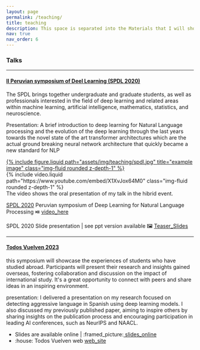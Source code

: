 ```yaml
---
layout: page
permalink: /teaching/
title: teaching
description: This space is separated into the Materials that I will show in my future, presentations and courses.
nav: true
nav_order: 6
---
```

### Talks 
---


#### [II Peruvian symposium of Deel Learning (SPDL 2020)](https://sites.google.com/view/spdl-2020)

The SPDL brings together undergraduate and graduate students, as well as professionals interested in the field of deep learning and related areas within machine learning, artificial intelligence, mathematics, statistics, and neuroscience.

Presentation: A brief introduction to deep learning for Natural Language processing and the evolution of the deep learning through the last years towards the novel state of the art transformer architectures which are the actual ground breaking neural network architecture that quickly became a new standard for NLP

<div class="row justify-content-sm-center">
    <div class="col-sm mt-3 mt-md-0">
            <a href="{{ site.baseurl }}/assets/img/teaching/spdl.jpg" data-fancybox="project" title="Example Image" class="zoom" >
                {% include figure.liquid path="assets/img/teaching/spdl.jpg" title="example image" class="img-fluid rounded z-depth-1" %}
            </a>
        </div>
    <div class="col-sm mt-3 mt-md-0">
        {% include video.liquid path="https://www.youtube.com/embed/X1XvJox64M0" class="img-fluid rounded z-depth-1" %}
    </div>
</div>
<div class="caption">
The video shows the oral presentation of my talk in the hibrid event.
</div>

[SPDL 2020](https://sites.google.com/view/spdl-2020) Peruvian symposium of Deep Learning for Natural Language Processing :play_or_pause_button:  <a href="https://www.youtube.com/watch?v=X1XvJox64M0"> video_here </a> 

SPDL 2020 Slide presentation | see ppt version available :framed_picture: <a href="{{ site.baseurl }}/assets/pdf/spdl.pdf"> Teaser_Slides </a>

--- 
#### [Todos Vuelven 2023](https://www.todosvuelven.org/home)

this symposium will showcase the experiences of students who have studied abroad. Participants will present their research and insights gained overseas, fostering collaboration and discussion on the impact of international study. It's a great opportunity to connect with peers and share ideas in an inspiring environment.

presentation: I delivered a presentation on my research focused on detecting aggressive language in Spanish using deep learning models. I also discussed my previously published paper, aiming to inspire others by sharing insights on the publication process and encouraging participation in leading AI conferences, such as NeurIPS and NAACL.

<ul>
    <li>
    Slides are available online | :framed_picture:<a href="https://docs.google.com/presentation/d/1I6OxY59jpYsJyYoU12gj-rZK9Z9vDuV9VAaM1SMWykU/edit?usp=sharing"> slides_online</a>
    </li>
    <li>
        :house: Todos Vuelven web  <a href="https://www.todosvuelven.org/home"> web_site </a>
    </li>
</ul>





